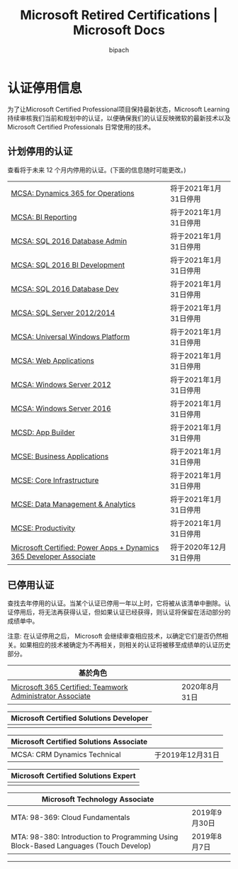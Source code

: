 ﻿---
title: Microsoft Retired Certifications | Microsoft Docs
description: Microsoft Retired Certifications
documentationcenter: NA
author: bipach
ms.topic: article
ms.tgt_pltfrm: NA
ms.workload: NA
ms.date: 07/30/2019
ms.author: micsullivan
---
# 认证停用信息

为了让Microsoft Certified Professional项目保持最新状态，Microsoft Learning持续审核我们当前和规划中的认证，以便确保我们的认证反映微软的最新技术以及 Microsoft Certified Professionals 日常使用的技术。

## 计划停用的认证

查看将于未来 12 个月内停用的认证。(下面的信息随时可能更改。)  

|                                             |                    |
| ---------------------------------------------------------------------------------- | ------------------ |
| [MCSA: Dynamics 365 for Operations](/learn/certifications/mcsa-microsoft-dynamics-365-for-operations) | 将于2021年1月31日停用 |
| [MCSA: BI Reporting](/learn/certifications/mcsa-bi-reporting) | 将于2021年1月31日停用 |
| [MCSA: SQL 2016 Database Admin](/learn/certifications/mcsa-sql2016-database-administration-certification) | 将于2021年1月31日停用 |
| [MCSA: SQL 2016 BI Development](/learn/certifications/mcsa-sql2016-business-intelligence-certification) | 将于2021年1月31日停用 |
| [MCSA: SQL 2016 Database Dev](/learn/certifications/mcsa-sql2016-database-development-certification) | 将于2021年1月31日停用 |
| [MCSA: SQL Server 2012/2014](/learn/certifications/mcsa-sql-certification) | 将于2021年1月31日停用 |
| [MCSA: Universal Windows Platform](/learn/certifications/mcsa-universal-windows-platform) | 将于2021年1月31日停用 |
| [MCSA: Web Applications](/learn/certifications/mcsa-web-applications-certification) | 将于2021年1月31日停用 |
| [MCSA: Windows Server 2012](/learn/certifications/mcsa-windows-server-certification) | 将于2021年1月31日停用 |
| [MCSA: Windows Server 2016](/learn/certifications/mcsa-windows-server-2016-certification) | 将于2021年1月31日停用 |
| [MCSD: App Builder](/learn/certifications/mcsd-app-builder-certification) | 将于2021年1月31日停用 |
| [MCSE: Business Applications](/learn/certifications/mcse-business-applications) | 将于2021年1月31日停用 |
| [MCSE: Core Infrastructure](/learn/certifications/mcse-core-infrastructure) | 将于2021年1月31日停用 |
| [MCSE: Data Management & Analytics](/learn/certifications/mcse-data-management-analytics) | 将于2021年1月31日停用 |
| [MCSE: Productivity](/learn/certifications/mcse-productivity-certification) | 将于2021年1月31日停用 |
| [Microsoft Certified: Power Apps + Dynamics 365 Developer Associate](/learn/certifications/power-apps-and-d365-developer-associate) | 将于2020年12月31日停用 |

## 已停用认证

查找去年停用的认证。当某个认证已停用一年以上时，它将被从该清单中删除。认证停用后，将无法再获得认证，但如果认证已经获得，则认证将保留在活动部分的成绩单中。

注意: 在认证停用之后， Microsoft 会继续审查相应技术，以确定它们是否仍然相关。如果相应的技术被确定为不再相关，则相关的认证将被移至成绩单的认证历史部分。

| 基於角色                                                                         |                    |
| ---------------------------------------------------------------------------------- | ------------------ |
| [Microsoft 365 Certified: Teamwork Administrator Associate](/learn/certifications/m365-teamwork-administrator)              | 2020年8月31日 |

| Microsoft Certified Solutions Developer                                            |
| ---------------------------------------------------------------------------------- |
|                                                                                    |

| Microsoft Certified Solutions Associate                                            |                    |
| ---------------------------------------------------------------------------------- | ------------------ |
| MCSA: CRM Dynamics Technical                                                                                                | 于2019年12月31日  |

| Microsoft Certified Solutions Expert                                               |
| ---------------------------------------------------------------------------------- |
|                                                                                    |

| Microsoft Technology Associate                                                     |                    |
| ---------------------------------------------------------------------------------- | ------------------ |
| MTA: 98-369: Cloud Fundamentals                                                                                              | 2019年9月30日 |
| MTA: 98-380: Introduction to Programming Using Block-Based Languages (Touch Develop)                                        | 2019年8月7日  |
___

